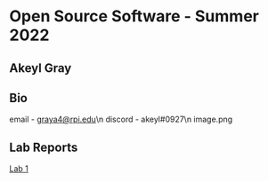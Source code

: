 # Open Source Software - Summer 2022
## Akeyl Gray

## Bio
email - graya4@rpi.edu\n
discord - akeyl#0927\n
image.png

## Lab Reports
[Lab 1](labs/lab-01/report.md)